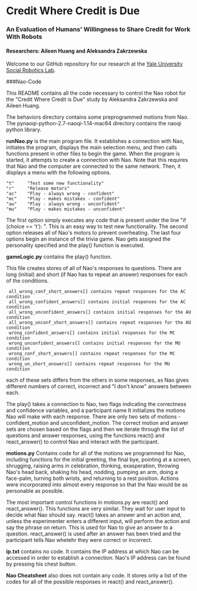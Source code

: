 # Credit Where Credit is Due
### An Evaluation of Humans' Willingness to Share Credit for Work With Robots
#### Researchers: Aileen Huang and Aleksandra Zakrzewska

Welcome to our GitHub repository for our research at the [Yale University Social Robotics Lab](http://scazlab.yale.edu).

###Nao-Code

This README contains all the code necessary to control the Nao robot for the "Credit Where Credit is Due" study by Aleksandra Zakrzewska and Aileen Huang.

The behaviors directory contains some preprogrammed motions from Nao.
The pynaoqi-python-2.7-naoqi-1.14-mac64 directory contains the naoqi python library. 

**runNao.py** is the main program file. It establishes a connection with Nao, initiates the program, displays the main selection menu, and then calls functions present in other files to begin the game. When the program is started, it attempts to create a connection with Nao. Note that this requires that Nao and the computer are connected to the same network. Then, it displays a menu with the following options. 

	"t"		"Test some new functionality"
	"r"		"Release motors"
	"ac" 	"Play - always wrong - confident"
	"mc"	"Play - makes mistakes - confident"
	"au"	"Play - always wrong - unconfident"
	"mu"	"Play - makes mistakes - unconfident"

The first option simply executes any code that is present under the line "if (choice == 't'): ". This is an easy way to test new functionality.
The second option releases all of Nao's motors to prevent overheating. 
The last four options begin an instance of the trivia game. Nao gets assigned the personality specified and the play() function is executed. 

**gameLogic.py** contains the play() function.

This file creates stores of all of Nao's responses to questions. There are long (initial) and short (if Nao has to repeat an answer) responses for each of the conditions. 

	 all_wrong_conf_short_answers[] contains repeat responses for the AC condition
	 all_wrong_confident_answers[] contains initial responses for the AC condition
	 all_wrong_unconfident_answers[] contains initial responses for the AU condition
	 all_wrong_unconf_short_answers[] contains repeat responses for the AU condition
	 wrong_confident_answers[] contains initial responses for the MC condition
	 wrong_unconfident_answers[] contains initial responses for the MU condition
	 wrong_conf_short_answers[] contains repeat responses for the MC condition
	 wrong_un_short_answers[] contains repeat responses for the MU condition

each of these sets differs from the others in some responses, as Nao gives different numbers of correct, incorrect and "I don't know" answers between each.

The play() takes a connection to Nao, two flags indicating the correctness and confidence variables, and a participant name
It initializes the motions Nao will make with each response. There are only two sets of motions - confident_motion and unconfident_motion. The correct motion and answer sets are chosen based on the flags and then we iterate through the list of questions and answer responses, using the functions react() and react_answer() to control Nao and interact with the participant.

**motions.py** Contains code for all of the motions we programmed for Nao, including functions for the initial greeting, the final bye, pointing at a screen, shrugging, raising arms in celebration, thinking, exasperation, throwing Nao's head back, shaking his head, nodding, pumping an arm, doing a face-palm,  turning both wrists, and returning to a rest position. Actions were incorporated into almost every response so that the Nao would be as personable as possible. 

The most important control functions in motions.py are react() and react_answer(). This functions are very similar. They wait for user input to decide what Nao should say. react() takes an answer and an action and, unless the experimenter enters a different input, will perform the action and say the phrase on return. This is used for Nao to give an answer to a question.
react_answer() is used after an answer has been tried and the participant tells Nao whetehr they were correct or incorrect. 

**ip.txt** contains no code. It contains the IP address at which Nao can be accessed in order to establish a connection. Nao's IP address can be found by pressing his chest button. 

**Nao Cheatsheet** also does not contain any code. It stores only a list of the codes for all of the possible responses in react() and react_answer().

	

